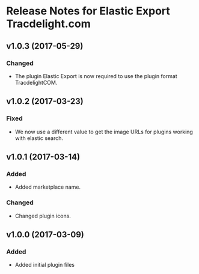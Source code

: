 # Release Notes for Elastic Export Tracdelight.com

## v1.0.3 (2017-05-29)

### Changed
- The plugin Elastic Export is now required to use the plugin format TracdelightCOM.

## v1.0.2 (2017-03-23)

### Fixed
- We now use a different value to get the image URLs for plugins working with elastic search.

## v1.0.1 (2017-03-14)

### Added
- Added marketplace name.

### Changed
- Changed plugin icons.

## v1.0.0 (2017-03-09)
 
### Added
- Added initial plugin files
